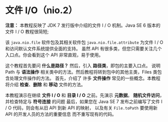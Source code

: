 # 文件 I/O（nio.2）
**注意：** 本教程反映了 JDK 7 发行版中介绍的文件 I / O 机制。Java SE 6 版本的文件 I / O 教程很简短;

该 `java.nio.file` 软件包及其相关软件包 `java.nio.file.attribute` 为文件 I / O 和访问默认文件系统提供全面的支持。
虽然 API 有很多类，但您只需要关注几个入口点。你会看到这个 API 非常直观，易于使用。

这个教程首先要问 **什么是路径？** 然后，引入 **路径类**，即包的主要入口点。
说明 Path 与 **语法操作** 相关类中的方法。然后教程将转到包中的其他主类，Files 类包含处理文件操作的方法。
首先，介绍了 许多 **文件操作** 常见的一些概念。本教程将介绍 **检查**、**删除** 和 **移动** 文件的方法。

本教程演示在继续 **文件 I / O** 和 **目录 I / O** 之前。先演示 **元数据**。
**随机文件访问**，并检查特定与 **符号连接** 的问题
最后，如果您在 Java SE 7 发布之前编写了文件 I / O 代码，则会有从旧 API 到新 API 的映射，
以及有关 `File.toPath` 要使用新 API 的开发人员的方法的重要信息 而不重写现有的代码。
